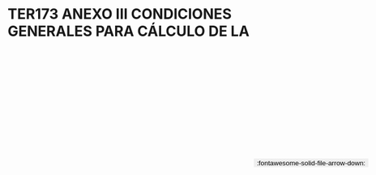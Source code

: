 
# TER173 ANEXO III CONDICIONES GENERALES PARA CÁLCULO DE LA

<a href='../TER173 ANEXO III CONDICIONES GENERALES PARA CÁLCULO DE LA.pdf' download>
<button class='md-button -primary' 
id='download-btn' style="position: fixed; top: 10%; right: 20px; 
        transform: translateY(-50%); z-index: 1000;  border: none; ">
:fontawesome-solid-file-arrow-down: 
</button>
</a>

<div 
    id='../TER173 ANEXO III CONDICIONES GENERALES PARA CÁLCULO DE LA.pdf' 
    data-pdf-url='../TER173 ANEXO III CONDICIONES GENERALES PARA CÁLCULO DE LA.pdf'
    style=' width: 100%; height: auto;overflow: auto;'>
</div>

